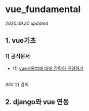 # vue_fundamental
*2020.09.30 updated*

## 1. vue기초
### 1) 공식문서
- (1) <a href="https://github.com/KumJungMin/vue_fundamental/blob/master/vue/first_vue.md"> vue사용법에 대해 간략히 구경하기 </a>

<br/>
### 2) 강의

<br/>

## 2. django와 vue 연동
